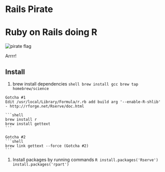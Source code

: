 Rails Pirate
============

# Ruby on Rails doing R

![pirate flag](http://upload.wikimedia.org/wikipedia/commons/thumb/f/ff/Flag_of_Edward_England.svg/500px-Flag_of_Edward_England.svg.png)

Arrrr!


## Install
  1. brew install dependencies
    ```shell
    brew install gcc
    brew tap homebrew/science
    ```

    Gotcha #1
    Edit /usr/local/Library/Formula/r.rb add build arg '--enable-R-shlib'
    - http://rforge.net/Rserve/doc.html

    ```shell
    brew install r
    brew install gettext
    ```

    Gotcha #2
    ```shell
    brew link gettext --force (Gotcha #2)
    ```

  1. Install packages by running commands
    ```R
    install.packages('Rserve')
    install.packages('rpart')
    ```
